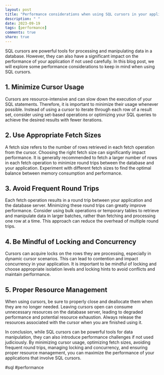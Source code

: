 ```yaml
---
layout: post
title: "Performance considerations when using SQL cursors in your applications"
description: " "
date: 2023-09-19
tags: [performance]
comments: true
share: true
---
```


SQL cursors are powerful tools for processing and manipulating data in a database. However, they can also have a significant impact on the performance of your application if not used carefully. In this blog post, we will explore some performance considerations to keep in mind when using SQL cursors.

## 1. Minimize Cursor Usage
Cursors are resource-intensive and can slow down the execution of your SQL statements. Therefore, it is important to minimize their usage whenever possible. Instead of using a cursor to iterate through each row of a result set, consider using set-based operations or optimizing your SQL queries to achieve the desired results with fewer iterations.

## 2. Use Appropriate Fetch Sizes
A fetch size refers to the number of rows retrieved in each fetch operation from the cursor. Choosing the right fetch size can significantly impact performance. It is generally recommended to fetch a larger number of rows in each fetch operation to minimize round trips between the database and your application. Experiment with different fetch sizes to find the optimal balance between memory consumption and performance.

## 3. Avoid Frequent Round Trips
Each fetch operation results in a round trip between your application and the database server. Minimizing these round trips can greatly improve performance. Consider using bulk operations or temporary tables to retrieve and manipulate data in larger batches, rather than fetching and processing one row at a time. This approach can reduce the overhead of multiple round trips.

## 4. Be Mindful of Locking and Concurrency
Cursors can acquire locks on the rows they are processing, especially in dynamic cursor scenarios. This can lead to contention and impact concurrency in your application. It is important to be mindful of locking and choose appropriate isolation levels and locking hints to avoid conflicts and maintain performance.

## 5. Proper Resource Management
When using cursors, be sure to properly close and deallocate them when they are no longer needed. Leaving cursors open can consume unnecessary resources on the database server, leading to degraded performance and potential resource exhaustion. Always release the resources associated with the cursor when you are finished using it.

In conclusion, while SQL cursors can be powerful tools for data manipulation, they can also introduce performance challenges if not used judiciously. By minimizing cursor usage, optimizing fetch sizes, avoiding frequent round trips, managing locking and concurrency, and ensuring proper resource management, you can maximize the performance of your applications that involve SQL cursors.

#sql #performance